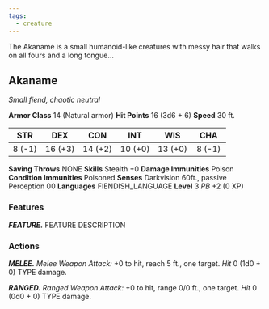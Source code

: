 ```yaml
---
tags:
  - creature
---
```

The Akaname is a small humanoid-like creatures with messy hair that walks on all fours and a long tongue...

## Akaname
*Small fiend, chaotic neutral*

**Armor Class** 14 (Natural armor)
**Hit Points** 16 (3d6 + 6)
**Speed** 30 ft.

|   STR   |   DEX   |   CON   |   INT   |   WIS   |   CHA   |
|:-------:|:-------:|:-------:|:-------:|:-------:|:-------:|
|  8 (-1) | 16 (+3) | 14 (+2) | 10 (+0) | 13 (+0) |  8 (-1) |

**Saving Throws** NONE
**Skills** Stealth +0
**Damage Immunities** Poison
**Condition Immunities** Poisoned
**Senses** Darkvision 60ft., passive Perception 00
**Languages** FIENDISH_LANGUAGE
**Level** 3 *PB* +2 (0 XP)

### Features
***FEATURE.*** FEATURE DESCRIPTION

### Actions
***MELEE.*** *Melee Weapon Attack:* +0 to hit, reach 5 ft., one target. *Hit* 0 (1d0 + 0) TYPE damage.

***RANGED.*** *Ranged Weapon Attack:* +0 to hit, range 0/0 ft., one target. *Hit* 0 (0d0 + 0) TYPE damage.
